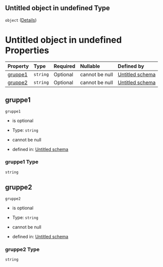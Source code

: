 ## Untitled object in undefined Type

`object` ([Details](gruppe.md))

# Untitled object in undefined Properties

| Property            | Type     | Required | Nullable       | Defined by                                                                                                                                                               |
| :------------------ | :------- | :------- | :------------- | :----------------------------------------------------------------------------------------------------------------------------------------------------------------------- |
| [gruppe1](#gruppe1) | `string` | Optional | cannot be null | [Untitled schema](gruppe-properties-gruppe1.md "https://raw.githubusercontent.com/conuti-gmbh/bo4e-schema/master/schemas/v1/com/Gruppe.schema.json#/properties/gruppe1") |
| [gruppe2](#gruppe2) | `string` | Optional | cannot be null | [Untitled schema](gruppe-properties-gruppe2.md "https://raw.githubusercontent.com/conuti-gmbh/bo4e-schema/master/schemas/v1/com/Gruppe.schema.json#/properties/gruppe2") |

## gruppe1



`gruppe1`

*   is optional

*   Type: `string`

*   cannot be null

*   defined in: [Untitled schema](gruppe-properties-gruppe1.md "https://raw.githubusercontent.com/conuti-gmbh/bo4e-schema/master/schemas/v1/com/Gruppe.schema.json#/properties/gruppe1")

### gruppe1 Type

`string`

## gruppe2



`gruppe2`

*   is optional

*   Type: `string`

*   cannot be null

*   defined in: [Untitled schema](gruppe-properties-gruppe2.md "https://raw.githubusercontent.com/conuti-gmbh/bo4e-schema/master/schemas/v1/com/Gruppe.schema.json#/properties/gruppe2")

### gruppe2 Type

`string`
